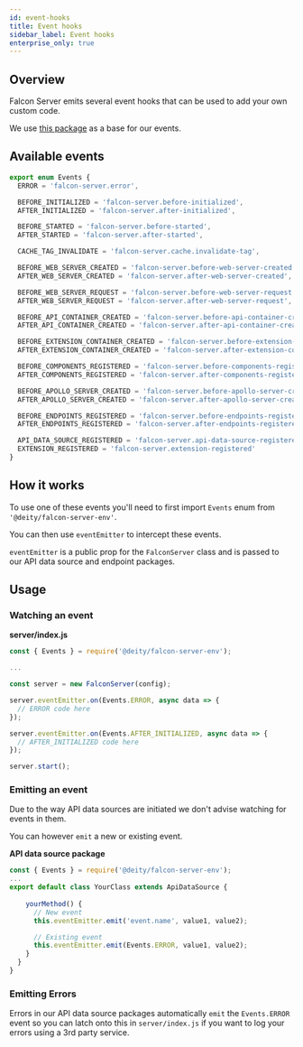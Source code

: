```yaml
---
id: event-hooks
title: Event hooks
sidebar_label: Event hooks
enterprise_only: true
---
```


## Overview

Falcon Server emits several event hooks that can be used to add your own custom code.

We use [this package](https://www.npmjs.com/package/eventemitter2) as a base for our events.

## Available events

```ts
export enum Events {
  ERROR = 'falcon-server.error',

  BEFORE_INITIALIZED = 'falcon-server.before-initialized',
  AFTER_INITIALIZED = 'falcon-server.after-initialized',

  BEFORE_STARTED = 'falcon-server.before-started',
  AFTER_STARTED = 'falcon-server.after-started',

  CACHE_TAG_INVALIDATE = 'falcon-server.cache.invalidate-tag',

  BEFORE_WEB_SERVER_CREATED = 'falcon-server.before-web-server-created',
  AFTER_WEB_SERVER_CREATED = 'falcon-server.after-web-server-created',

  BEFORE_WEB_SERVER_REQUEST = 'falcon-server.before-web-server-request',
  AFTER_WEB_SERVER_REQUEST = 'falcon-server.after-web-server-request',

  BEFORE_API_CONTAINER_CREATED = 'falcon-server.before-api-container-created',
  AFTER_API_CONTAINER_CREATED = 'falcon-server.after-api-container-created',

  BEFORE_EXTENSION_CONTAINER_CREATED = 'falcon-server.before-extension-container-created',
  AFTER_EXTENSION_CONTAINER_CREATED = 'falcon-server.after-extension-container-created',

  BEFORE_COMPONENTS_REGISTERED = 'falcon-server.before-components-registered',
  AFTER_COMPONENTS_REGISTERED = 'falcon-server.after-components-registered',

  BEFORE_APOLLO_SERVER_CREATED = 'falcon-server.before-apollo-server-created',
  AFTER_APOLLO_SERVER_CREATED = 'falcon-server.after-apollo-server-created',

  BEFORE_ENDPOINTS_REGISTERED = 'falcon-server.before-endpoints-registered',
  AFTER_ENDPOINTS_REGISTERED = 'falcon-server.after-endpoints-registered',

  API_DATA_SOURCE_REGISTERED = 'falcon-server.api-data-source-registered',
  EXTENSION_REGISTERED = 'falcon-server.extension-registered'
}
```

## How it works

To use one of these events you'll need to first import `Events` enum from `'@deity/falcon-server-env'`.

You can then use `eventEmitter` to intercept these events.

`eventEmitter` is a public prop for the `FalconServer` class and is passed to our API data source and endpoint packages.


## Usage

### Watching an event

**server/index.js**

```js
const { Events } = require('@deity/falcon-server-env');

...

const server = new FalconServer(config);

server.eventEmitter.on(Events.ERROR, async data => {
  // ERROR code here
});

server.eventEmitter.on(Events.AFTER_INITIALIZED, async data => {
  // AFTER_INITIALIZED code here
});

server.start();
```

### Emitting an event

Due to the way API data sources are initiated we don't advise watching for events in them.

You can however `emit` a new or existing event.

**API data source package**
```js
const { Events } = require('@deity/falcon-server-env');
...
export default class YourClass extends ApiDataSource {
  
    yourMethod() {
      // New event
      this.eventEmitter.emit('event.name', value1, value2);

      // Existing event
      this.eventEmitter.emit(Events.ERROR, value1, value2);
    }
  }
}
```

### Emitting Errors

Errors in our API data source packages automatically `emit` the `Events.ERROR` event so you can latch onto this in `server/index.js` if you want to log your errors using a 3rd party service. 
